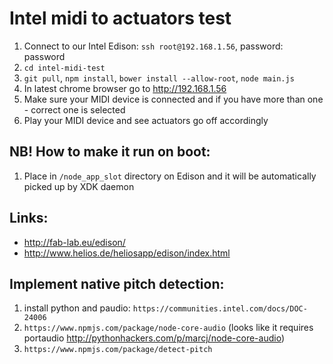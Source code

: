 # Intel midi to actuators test

1. Connect to our Intel Edison: `ssh root@192.168.1.56`, password: password
2. `cd intel-midi-test`
3. `git pull`, `npm install`, `bower install --allow-root`, `node main.js`
4. In latest chrome browser go to http://192.168.1.56
5. Make sure your MIDI device is connected and if you have more than one - correct one is selected
6. Play your MIDI device and see actuators go off accordingly

## NB! How to make it run on boot:

1. Place in `/node_app_slot` directory on Edison and it will be automatically picked up by XDK daemon

## Links:
* http://fab-lab.eu/edison/
* http://www.helios.de/heliosapp/edison/index.html

## Implement native pitch detection:

1. install python and paudio: `https://communities.intel.com/docs/DOC-24006`
1. `https://www.npmjs.com/package/node-core-audio` (looks like it requires portaudio http://pythonhackers.com/p/marcj/node-core-audio)
1. `https://www.npmjs.com/package/detect-pitch`
